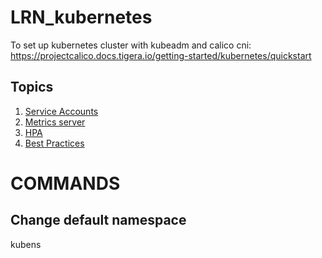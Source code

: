 # LRN_kubernetes

To set up kubernetes cluster with kubeadm and calico cni: https://projectcalico.docs.tigera.io/getting-started/kubernetes/quickstart

## Topics

1. [Service Accounts](service-account)
2. [Metrics server](metric-server)
3. [HPA](hpa)
4. [Best Practices](best-practices)
# COMMANDS

## Change default namespace
kubens <namespace>